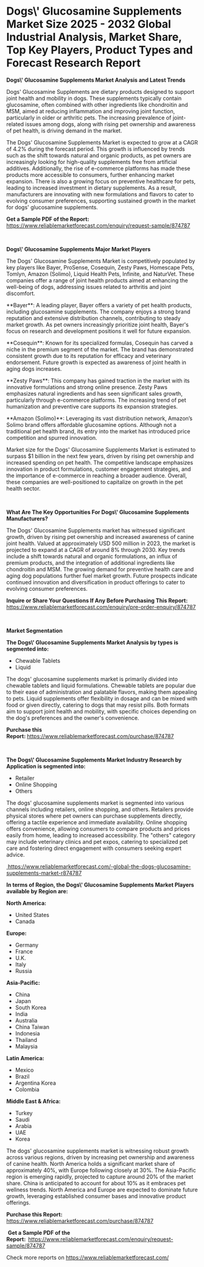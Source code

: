 <p><h1>Dogs\' Glucosamine Supplements Market Size 2025 - 2032 Global Industrial Analysis, Market Share, Top Key Players, Product Types and Forecast Research Report</h1></p><p><strong>Dogs\' Glucosamine Supplements Market Analysis and Latest Trends</strong></p>
<p><p>Dogs' Glucosamine Supplements are dietary products designed to support joint health and mobility in dogs. These supplements typically contain glucosamine, often combined with other ingredients like chondroitin and MSM, aimed at reducing inflammation and improving joint function, particularly in older or arthritic pets. The increasing prevalence of joint-related issues among dogs, along with rising pet ownership and awareness of pet health, is driving demand in the market.</p><p>The Dogs' Glucosamine Supplements Market is expected to grow at a CAGR of 4.2% during the forecast period. This growth is influenced by trends such as the shift towards natural and organic products, as pet owners are increasingly looking for high-quality supplements free from artificial additives. Additionally, the rise of e-commerce platforms has made these products more accessible to consumers, further enhancing market expansion. There is also a growing focus on preventive healthcare for pets, leading to increased investment in dietary supplements. As a result, manufacturers are innovating with new formulations and flavors to cater to evolving consumer preferences, supporting sustained growth in the market for dogs' glucosamine supplements.</p></p>
<p><strong>Get a Sample PDF of the Report:&nbsp;</strong> <a href="https://www.reliablemarketforecast.com/enquiry/request-sample/874787?utm_campaign=2397&utm_medium=2&utm_source=Github&utm_content=ia&utm_term=21032025&utm_id=dogs-glucosamine-supplements">https://www.reliablemarketforecast.com/enquiry/request-sample/874787</a></p>
<p>&nbsp;</p>
<p><strong>Dogs\' Glucosamine Supplements Major Market Players</strong></p>
<p><p>The Dogs' Glucosamine Supplements Market is competitively populated by key players like Bayer, ProSense, Cosequin, Zesty Paws, Homescape Pets, Tomlyn, Amazon (Solimo), Liquid Health Pets, Infinite, and NaturVet. These companies offer a range of joint health products aimed at enhancing the well-being of dogs, addressing issues related to arthritis and joint discomfort.</p><p>**Bayer**: A leading player, Bayer offers a variety of pet health products, including glucosamine supplements. The company enjoys a strong brand reputation and extensive distribution channels, contributing to steady market growth. As pet owners increasingly prioritize joint health, Bayer's focus on research and development positions it well for future expansion.</p><p>**Cosequin**: Known for its specialized formulas, Cosequin has carved a niche in the premium segment of the market. The brand has demonstrated consistent growth due to its reputation for efficacy and veterinary endorsement. Future growth is expected as awareness of joint health in aging dogs increases.</p><p>**Zesty Paws**: This company has gained traction in the market with its innovative formulations and strong online presence. Zesty Paws emphasizes natural ingredients and has seen significant sales growth, particularly through e-commerce platforms. The increasing trend of pet humanization and preventive care supports its expansion strategies.</p><p>**Amazon (Solimo)**: Leveraging its vast distribution network, Amazon’s Solimo brand offers affordable glucosamine options. Although not a traditional pet health brand, its entry into the market has introduced price competition and spurred innovation.</p><p>Market size for the Dogs' Glucosamine Supplements Market is estimated to surpass $1 billion in the next few years, driven by rising pet ownership and increased spending on pet health. The competitive landscape emphasizes innovation in product formulations, customer engagement strategies, and the importance of e-commerce in reaching a broader audience. Overall, these companies are well-positioned to capitalize on growth in the pet health sector.</p></p>
<p>&nbsp;</p>
<p><strong>What Are The Key Opportunities For Dogs\' Glucosamine Supplements Manufacturers?</strong></p>
<p><p>The Dogs' Glucosamine Supplements market has witnessed significant growth, driven by rising pet ownership and increased awareness of canine joint health. Valued at approximately USD 500 million in 2023, the market is projected to expand at a CAGR of around 8% through 2030. Key trends include a shift towards natural and organic formulations, an influx of premium products, and the integration of additional ingredients like chondroitin and MSM. The growing demand for preventive health care and aging dog populations further fuel market growth. Future prospects indicate continued innovation and diversification in product offerings to cater to evolving consumer preferences.</p></p>
<p><strong>Inquire or Share Your Questions If Any Before Purchasing This Report:</strong> <a href="https://www.reliablemarketforecast.com/enquiry/pre-order-enquiry/874787?utm_campaign=2397&utm_medium=2&utm_source=Github&utm_content=ia&utm_term=21032025&utm_id=dogs-glucosamine-supplements">https://www.reliablemarketforecast.com/enquiry/pre-order-enquiry/874787</a></p>
<p>&nbsp;</p>
<p><strong>Market Segmentation</strong></p>
<p><strong>The Dogs\' Glucosamine Supplements Market Analysis by types is segmented into:</strong></p>
<p><ul><li>Chewable Tablets</li><li>Liquid</li></ul></p>
<p><p>The dogs' glucosamine supplements market is primarily divided into chewable tablets and liquid formulations. Chewable tablets are popular due to their ease of administration and palatable flavors, making them appealing to pets. Liquid supplements offer flexibility in dosage and can be mixed with food or given directly, catering to dogs that may resist pills. Both formats aim to support joint health and mobility, with specific choices depending on the dog's preferences and the owner's convenience.</p></p>
<p><strong>Purchase this Report:&nbsp;</strong><a href="https://www.reliablemarketforecast.com/purchase/874787?utm_campaign=2397&utm_medium=2&utm_source=Github&utm_content=ia&utm_term=21032025&utm_id=dogs-glucosamine-supplements">https://www.reliablemarketforecast.com/purchase/874787</a></p>
<p>&nbsp;</p>
<p><strong>The Dogs\' Glucosamine Supplements Market Industry Research by Application is segmented into:</strong></p>
<p><ul><li>Retailer</li><li>Online Shopping</li><li>Others</li></ul></p>
<p><p>The dogs' glucosamine supplements market is segmented into various channels including retailers, online shopping, and others. Retailers provide physical stores where pet owners can purchase supplements directly, offering a tactile experience and immediate availability. Online shopping offers convenience, allowing consumers to compare products and prices easily from home, leading to increased accessibility. The "others" category may include veterinary clinics and pet expos, catering to specialized pet care and fostering direct engagement with consumers seeking expert advice.</p></p>
<p><a href="https://www.reliablemarketforecast.com/-global-the-dogs-glucosamine-supplements-market-r874787?utm_campaign=2397&utm_medium=2&utm_source=Github&utm_content=ia&utm_term=21032025&utm_id=dogs-glucosamine-supplements">&nbsp;https://www.reliablemarketforecast.com/-global-the-dogs-glucosamine-supplements-market-r874787</a></p>
<p><strong>In terms of Region, the Dogs\' Glucosamine Supplements Market Players available by Region are:</strong></p>
<p>
    <p> <strong> North America: </strong>
        <ul>
            <li>United States</li>
            <li>Canada</li>
        </ul>
        </p> 
    <p> <strong> Europe: </strong>
        <ul>
            <li>Germany</li>
            <li>France</li>
            <li>U.K.</li>
            <li>Italy</li>
            <li>Russia</li>
        </ul>
        </p> 
    <p> <strong> Asia-Pacific: </strong>
        <ul>
            <li>China</li>
            <li>Japan</li>
            <li>South Korea</li>
            <li>India</li>
            <li>Australia</li>
            <li>China Taiwan</li>
            <li>Indonesia</li>
            <li>Thailand</li>
            <li>Malaysia</li>
        </ul>
        </p> 
    <p> <strong> Latin America: </strong>
        <ul>
            <li>Mexico</li>
            <li>Brazil</li>
            <li>Argentina Korea</li>
            <li>Colombia</li>
        </ul>
        </p> 
    <p> <strong> Middle East & Africa: </strong>
        <ul>
            <li>Turkey</li>
            <li>Saudi</li>
            <li>Arabia</li>
            <li>UAE</li>
            <li>Korea</li>
        </ul>
    </p>
    </p>
<p><p>The dogs' glucosamine supplements market is witnessing robust growth across various regions, driven by increasing pet ownership and awareness of canine health. North America holds a significant market share of approximately 40%, with Europe following closely at 30%. The Asia-Pacific region is emerging rapidly, projected to capture around 20% of the market share. China is anticipated to account for about 10% as it embraces pet wellness trends. North America and Europe are expected to dominate future growth, leveraging established consumer bases and innovative product offerings.</p></p>
<p><strong>Purchase this Report: </strong><a href="https://www.reliablemarketforecast.com/purchase/874787?utm_campaign=2397&utm_medium=2&utm_source=Github&utm_content=ia&utm_term=21032025&utm_id=dogs-glucosamine-supplements">https://www.reliablemarketforecast.com/purchase/874787</a></p>
<p>&nbsp;<strong>Get a Sample PDF of the Report:&nbsp;&nbsp;</strong><a href="https://www.reliablemarketforecast.com/enquiry/request-sample/874787?utm_campaign=2397&utm_medium=2&utm_source=Github&utm_content=ia&utm_term=21032025&utm_id=dogs-glucosamine-supplements">https://www.reliablemarketforecast.com/enquiry/request-sample/874787</a></p>
<p><strong></strong></p>
<p>Check more reports on <a href="https://www.reliablemarketforecast.com/?utm_campaign=2397&utm_medium=2&utm_source=Github&utm_content=ia&utm_term=21032025&utm_id=dogs-glucosamine-supplements">https://www.reliablemarketforecast.com/</a></p>